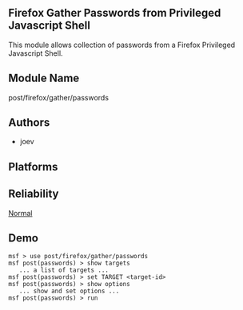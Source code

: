 ## Firefox Gather Passwords from Privileged Javascript Shell

This module allows collection of passwords from a Firefox 
Privileged Javascript Shell.


## Module Name
post/firefox/gather/passwords

## Authors
* joev





## Platforms


## Reliability
[Normal](https://github.com/rapid7/metasploit-framework/wiki/Exploit-Ranking)

## Demo

```
msf > use post/firefox/gather/passwords
msf post(passwords) > show targets
   ... a list of targets ...
msf post(passwords) > set TARGET <target-id>
msf post(passwords) > show options
   ... show and set options ...
msf post(passwords) > run
```
    
    